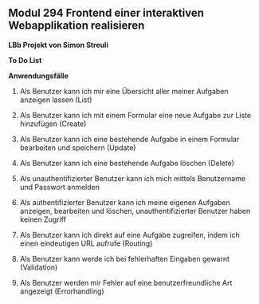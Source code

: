 ## Modul 294 Frontend einer interaktiven Webapplikation realisieren

**LBb Projekt von Simon Streuli**

**To Do List**

**Anwendungsfälle**

1. Als Benutzer kann ich mir eine Übersicht aller meiner Aufgaben anzeigen lassen (List)

2. Als Benutzer kann ich mit einem Formular eine neue Aufgabe zur Liste hinzufügen (Create)

3. Als Benutzer kann ich eine bestehende Aufgabe in einem Formular bearbeiten und speichern (Update)

4. Als Benutzer kann ich eine bestehende Aufgabe löschen (Delete)

5. Als unauthentifizierter Benutzer kann ich mich mittels Benutzername und Passwort anmelden
6. Als authentifizierter Benutzer kann ich meine eigenen Aufgaben anzeigen, bearbeiten und löschen,
   unauthentifizierter Benutzer haben keinen Zugriff
7. Als Benutzer kann ich direkt auf eine Aufgabe zugreifen, indem ich einen eindeutigen URL aufrufe (Routing)
8. Als Benutzer kann werde ich bei fehlerhaften Eingaben gewarnt (Validation)
9. Als Benutzer werden mir Fehler auf eine benutzerfreundliche Art angezeigt (Errorhandling)
